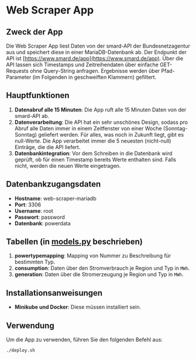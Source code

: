 # Web Scraper App

## Zweck der App
Die Web Scraper App liest Daten von der smard-API der Bundesnetzagentur aus und speichert diese in einer MariaDB-Datenbank ab. Der Endpunkt der API ist [https://www.smard.de/app](https://www.smard.de/app). Über die API lassen sich Timestamps und Zeitreihendaten über einfache GET-Requests ohne Query-String anfragen. Ergebnisse werden über Pfad-Parameter (im Folgenden in geschweiften Klammern) gefiltert.

## Hauptfunktionen
1. **Datenabruf alle 15 Minuten**: Die App ruft alle 15 Minuten Daten von der smard-API ab.
2. **Datenverarbeitung**: Die API hat ein sehr unschönes Design, sodass pro Abruf alle Daten immer in einem Zeitfenster von einer Woche (Sonntag-Sonntag) geliefert werden. Für alles, was noch in Zukunft liegt, gibt es null-Werte. Die App verarbeitet immer die 5 neuesten (nicht-null) Einträge, die die API liefert.
3. **Datenbankintegration**: Vor dem Schreiben in die Datenbank wird geprüft, ob für einen Timestamp bereits Werte enthalten sind. Falls nicht, werden die neuen Werte eingetragen.

## Datenbankzugangsdaten
- **Hostname**: web-scraper-mariadb
- **Port**: 3306
- **Username**: root
- **Passwort**: password
- **Datenbank**: powerdata

## Tabellen (in [models.py](./app/models.py) beschrieben)
1. **powertypemapping**: Mapping von Nummer zu Beschreibung für bestimmten Typ.
2. **consumption**: Daten über den Stromverbrauch je Region und Typ in `MWh`.
3. **generation**: Daten über die Stromerzeugung je Region und Typ in `MWh`.

## Installationsanweisungen
- **Minikube und Docker**: Diese müssen installiert sein.

## Verwendung
Um die App zu verwenden, führen Sie den folgenden Befehl aus:
```sh
./deploy.sh
```
